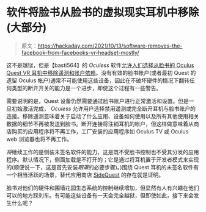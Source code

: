 # 软件将脸书从脸书的虚拟现实耳机中移除(大部分)

> 原文：<https://hackaday.com/2021/10/13/software-removes-the-facebook-from-facebooks-vr-headset-mostly/>

这不是越狱，但是【basti564】的 *Oculess* 软件[允许人们选择从脸书的 Oculus Quest VR 耳机中移除遥测和账户依赖](https://github.com/basti564/Oculess)。没有有效的脸书帐户(或者最初 Quest 的遗留 Oculus 帐户)通常不可能使用这些设备，因此在不破坏硬件的情况下翻转任何类型的断开开关的能力是一个进步，即使这个过程有一些警告。

需要说明的是，Quest 设备仍然需要通过脸书账户进行正常激活和设置。但是一旦初始激活完成， *Oculess* 允许用户选择禁用遥测或完全断开耳机与脸书账户的连接。移除遥测意味着关于启动了什么应用、设备如何使用以及所有其他使用相关数据的细节不再被发送到脸书。断开连接将注销耳机的帐户，但这样做意味着从商店购买的应用程序将不再工作，工厂安装的应用程序如 Oculus TV 或 Oculus web 浏览器也将不再工作。

*将*继续工作的是侧装未签名软件的能力，这是既不受脸书控制也不受其分发的应用程序。默认情况下，侧面加载是不打开的；它是通过将耳机置于开发者模式来实现的(顺便说一下，这是首先安装*眼罩*的必要步骤)。)围绕 Quest 耳机的未签名软件有一个相当活跃的场景，替代应用商店 [SideQuest](https://sidequestvr.com/) 的存在就是证明。

脸书对他们的硬件和围墙花园生态系统的控制继续增加，但显然有人有兴趣在他们可以的地方踩刹车。有可能这些设备有一天会完全越狱，但即使如此，接下来会发生什么呢？